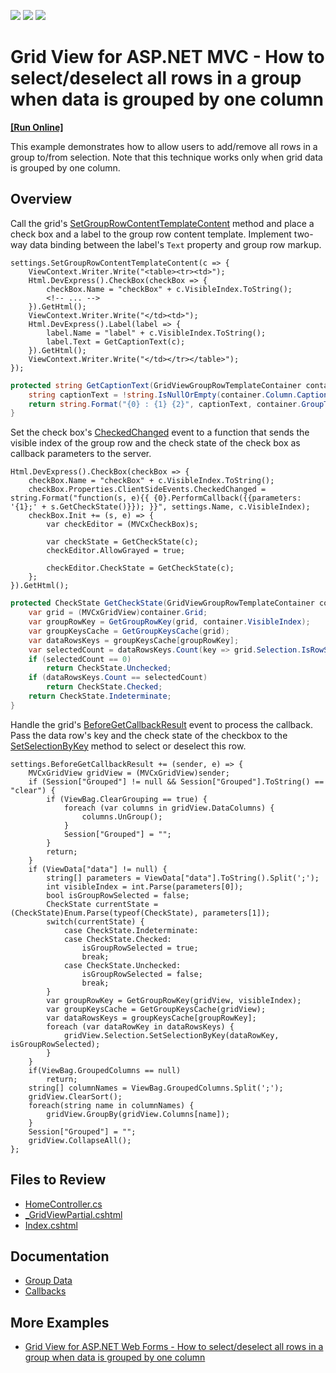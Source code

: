 <!-- default badges list -->
![](https://img.shields.io/endpoint?url=https://codecentral.devexpress.com/api/v1/VersionRange/128550402/22.1.3%2B)
[![](https://img.shields.io/badge/Open_in_DevExpress_Support_Center-FF7200?style=flat-square&logo=DevExpress&logoColor=white)](https://supportcenter.devexpress.com/ticket/details/T362032)
[![](https://img.shields.io/badge/📖_How_to_use_DevExpress_Examples-e9f6fc?style=flat-square)](https://docs.devexpress.com/GeneralInformation/403183)
<!-- default badges end -->
# Grid View for ASP.NET MVC - How to select/deselect all rows in a group when data is grouped by one column
<!-- run online -->
**[[Run Online]](https://codecentral.devexpress.com/128550402/)**
<!-- run online end -->

This example demonstrates how to allow users to add/remove all rows in a group to/from selection. Note that this technique works only when grid data is grouped by one column.

## Overview

Call the grid's [SetGroupRowContentTemplateContent]([https://docs.devexpress.com/AspNetMvc/DevExpress.Web.Mvc.MVCxGridViewProperties.SetGroupRowContentTemplateContent.overloads](https://docs.devexpress.com/AspNetMvc/DevExpress.Web.Mvc.GridViewSettings.SetGroupRowContentTemplateContent.overloads)) method and place a check box and a label to the group row content template. Implement two-way data binding between the label's `Text` property and group row markup.

```cshtml
settings.SetGroupRowContentTemplateContent(c => {
    ViewContext.Writer.Write("<table><tr><td>");
    Html.DevExpress().CheckBox(checkBox => {
        checkBox.Name = "checkBox" + c.VisibleIndex.ToString();
        <!-- ... -->
    }).GetHtml();
    ViewContext.Writer.Write("</td><td>");
    Html.DevExpress().Label(label => {
        label.Name = "label" + c.VisibleIndex.ToString();
        label.Text = GetCaptionText(c);
    }).GetHtml();
    ViewContext.Writer.Write("</td></tr></table>");
});
```

```cs
protected string GetCaptionText(GridViewGroupRowTemplateContainer container) {
    string captionText = !string.IsNullOrEmpty(container.Column.Caption) ? container.Column.Caption : container.Column.FieldName;
    return string.Format("{0} : {1} {2}", captionText, container.GroupText, container.SummaryText);
}
```

Set the check box's [CheckedChanged](https://docs.devexpress.com/AspNet/DevExpress.Web.CheckEditClientSideEvents.CheckedChanged) event to a function that sends the visible index of the group row and the check state of the check box as callback parameters to the server.

```cshtml
Html.DevExpress().CheckBox(checkBox => {
    checkBox.Name = "checkBox" + c.VisibleIndex.ToString();
    checkBox.Properties.ClientSideEvents.CheckedChanged = string.Format("function(s, e){{ {0}.PerformCallback({{parameters: '{1};' + s.GetCheckState()}}); }}", settings.Name, c.VisibleIndex);
    checkBox.Init += (s, e) => {
        var checkEditor = (MVCxCheckBox)s;

        var checkState = GetCheckState(c);
        checkEditor.AllowGrayed = true;

        checkEditor.CheckState = GetCheckState(c);
    };
}).GetHtml();
```

```cs
protected CheckState GetCheckState(GridViewGroupRowTemplateContainer container) {
    var grid = (MVCxGridView)container.Grid;
    var groupRowKey = GetGroupRowKey(grid, container.VisibleIndex);
    var groupKeysCache = GetGroupKeysCache(grid);
    var dataRowsKeys = groupKeysCache[groupRowKey];
    var selectedCount = dataRowsKeys.Count(key => grid.Selection.IsRowSelectedByKey(key));
    if (selectedCount == 0)
        return CheckState.Unchecked;
    if (dataRowsKeys.Count == selectedCount)
        return CheckState.Checked;
    return CheckState.Indeterminate;
}
```

Handle the grid's [BeforeGetCallbackResult](https://docs.devexpress.com/AspNetMvc/DevExpress.Web.Mvc.GridSettingsBase.BeforeGetCallbackResult) event to process the callback. Pass the data row's key and the check state of the checkbox to the [SetSelectionByKey](https://docs.devexpress.com/AspNet/DevExpress.Web.Data.WebDataSelection.SetSelectionByKey(System.Object-System.Boolean)) method to select or deselect this row.

```cshtml
settings.BeforeGetCallbackResult += (sender, e) => {
    MVCxGridView gridView = (MVCxGridView)sender;
    if (Session["Grouped"] != null && Session["Grouped"].ToString() == "clear") {
        if (ViewBag.ClearGrouping == true) {
            foreach (var columns in gridView.DataColumns) {
                columns.UnGroup();
            }
            Session["Grouped"] = "";
        }
        return;
    }
    if (ViewData["data"] != null) {
        string[] parameters = ViewData["data"].ToString().Split(';');
        int visibleIndex = int.Parse(parameters[0]);
        bool isGroupRowSelected = false;
        CheckState currentState = (CheckState)Enum.Parse(typeof(CheckState), parameters[1]);
        switch(currentState) {
            case CheckState.Indeterminate:
            case CheckState.Checked:
                isGroupRowSelected = true;
                break;
            case CheckState.Unchecked:
                isGroupRowSelected = false;
                break;
        }
        var groupRowKey = GetGroupRowKey(gridView, visibleIndex);
        var groupKeysCache = GetGroupKeysCache(gridView);
        var dataRowsKeys = groupKeysCache[groupRowKey];
        foreach (var dataRowKey in dataRowsKeys) {
            gridView.Selection.SetSelectionByKey(dataRowKey, isGroupRowSelected);
        }
    }
    if(ViewBag.GroupedColumns == null)
        return;
    string[] columnNames = ViewBag.GroupedColumns.Split(';');
    gridView.ClearSort();
    foreach(string name in columnNames) {
        gridView.GroupBy(gridView.Columns[name]);
    }
    Session["Grouped"] = "";
    gridView.CollapseAll();
};
```

## Files to Review

* [HomeController.cs](./CS/Controllers/HomeController.cs)
* [_GridViewPartial.cshtml](./CS/Views/Home/_GridViewPartial.cshtml)
* [Index.cshtml](./CS/Views/Home/Index.cshtml)

## Documentation

* [Group Data](https://docs.devexpress.com/AspNet/3715/components/grid-view/concepts/group-data)
* [Callbacks](https://docs.devexpress.com/AspNet/402559/common-concepts/callbacks)

## More Examples

* [Grid View for ASP.NET Web Forms - How to select/deselect all rows in a group when data is grouped by one column](https://github.com/DevExpress-Examples/asp-net-web-forms-gridview-select-deselect-all-rows-in-a-group)
